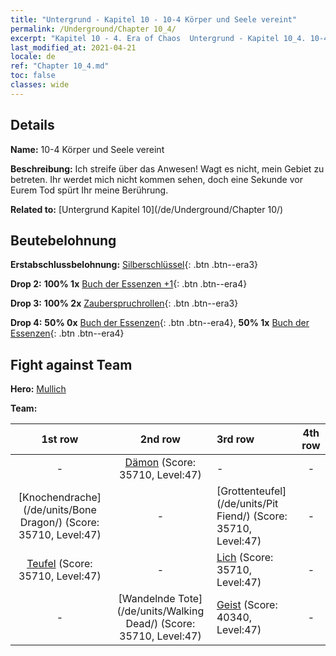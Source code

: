 ```yaml
---
title: "Untergrund - Kapitel 10 - 10-4 Körper und Seele vereint"
permalink: /Underground/Chapter 10_4/
excerpt: "Kapitel 10 - 4. Era of Chaos  Untergrund - Kapitel 10_4. 10-4 Körper und Seele vereint"
last_modified_at: 2021-04-21
locale: de
ref: "Chapter 10_4.md"
toc: false
classes: wide
---
```


## Details

 **Name:** 10-4 Körper und Seele vereint

 **Beschreibung:** Ich streife über das Anwesen! Wagt es nicht, mein Gebiet zu betreten. Ihr werdet mich nicht kommen sehen, doch eine Sekunde vor Eurem Tod spürt Ihr meine Berührung.

 **Related to:** [Untergrund Kapitel 10](/de/Underground/Chapter 10/)

## Beutebelohnung

 **Erstabschlussbelohnung:** [Silberschlüssel](/de/Items/con_693/){: .btn .btn--era3}

 **Drop 2:** **100% 1x** [Buch der Essenzen +1](/de/Items/mat_46/){: .btn .btn--era4}

 **Drop 3:** **100% 2x** [Zauberspruchrollen](/de/Items/con_694/){: .btn .btn--era3}

 **Drop 4:** **50% 0x** [Buch der Essenzen](/de/Items/mat_39/){: .btn .btn--era4}, **50% 1x** [Buch der Essenzen](/de/Items/mat_39/){: .btn .btn--era4}


## Fight against Team
 **Hero:** [Mullich](/de/heroes/Mullich/)

 **Team:**


  | 1st row | 2nd row | 3rd row | 4th row |
  |:----:|:----:|:----|:----:|
  | - | [Dämon](/de/units/Demon/) (Score: 35710, Level:47)  | - | - |
  | [Knochendrache](/de/units/Bone Dragon/) (Score: 35710, Level:47)  | - | [Grottenteufel](/de/units/Pit Fiend/) (Score: 35710, Level:47)  | - |
  | [Teufel](/de/units/Devil/) (Score: 35710, Level:47)  | - | [Lich](/de/units/Lich/) (Score: 35710, Level:47)  | - |
  | - | [Wandelnde Tote](/de/units/Walking Dead/) (Score: 35710, Level:47)  | [Geist](/de/units/Wight/) (Score: 40340, Level:47)  | - |


